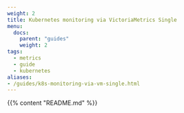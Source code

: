 ```yaml
---
weight: 2
title: Kubernetes monitoring via VictoriaMetrics Single
menu:
  docs:
    parent: "guides"
    weight: 2
tags:
  - metrics
  - guide
  - kubernetes
aliases:
- /guides/k8s-monitoring-via-vm-single.html
---
```

{{% content "README.md" %}}
